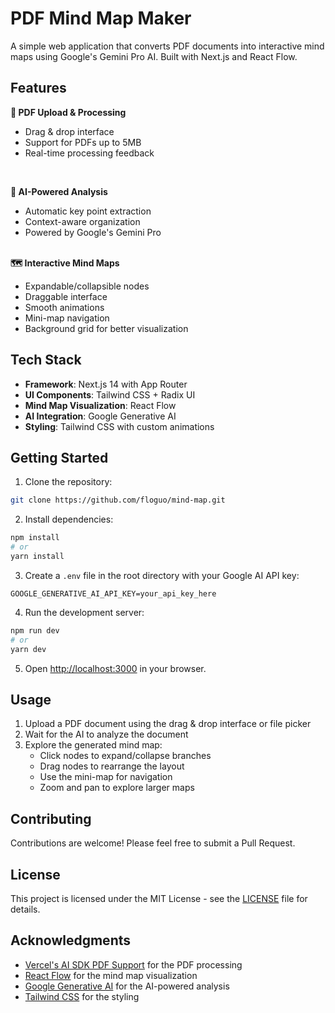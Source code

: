 # PDF Mind Map Maker

A simple web application that converts PDF documents into interactive mind maps using Google's Gemini Pro AI. Built with Next.js and React Flow.

## Features

<strong>📄 PDF Upload & Processing</strong>
  - Drag & drop interface
  - Support for PDFs up to 5MB
  - Real-time processing feedback

<br>

<strong>🧠 AI-Powered Analysis</strong>
  - Automatic key point extraction
  - Context-aware organization
  - Powered by Google's Gemini Pro

<br><strong>🗺️ Interactive Mind Maps</strong>
  - Expandable/collapsible nodes
  - Draggable interface
  - Smooth animations
  - Mini-map navigation
  - Background grid for better visualization

## Tech Stack

- **Framework**: Next.js 14 with App Router
- **UI Components**: Tailwind CSS + Radix UI
- **Mind Map Visualization**: React Flow
- **AI Integration**: Google Generative AI
- **Styling**: Tailwind CSS with custom animations

## Getting Started

1. Clone the repository:

```bash
git clone https://github.com/floguo/mind-map.git
```

2. Install dependencies:

```bash
npm install
# or
yarn install
```

3. Create a `.env` file in the root directory with your Google AI API key:

```env
GOOGLE_GENERATIVE_AI_API_KEY=your_api_key_here
```

4. Run the development server:

```bash
npm run dev
# or
yarn dev
```

5. Open [http://localhost:3000](http://localhost:3000) in your browser.

## Usage

1. Upload a PDF document using the drag & drop interface or file picker
2. Wait for the AI to analyze the document
3. Explore the generated mind map:
   - Click nodes to expand/collapse branches
   - Drag nodes to rearrange the layout
   - Use the mini-map for navigation
   - Zoom and pan to explore larger maps

## Contributing

Contributions are welcome! Please feel free to submit a Pull Request.

## License

This project is licensed under the MIT License - see the [LICENSE](LICENSE) file for details.

## Acknowledgments
- [Vercel's AI SDK PDF Support](https://vercel.com/docs/ai/ai-sdk/pdf-support) for the PDF processing
- [React Flow](https://reactflow.dev/) for the mind map visualization
- [Google Generative AI](https://ai.google.dev/) for the AI-powered analysis
- [Tailwind CSS](https://tailwindcss.com/) for the styling